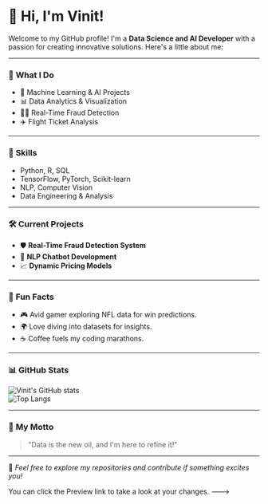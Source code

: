 # 👋 Hi, I'm Vinit! 

Welcome to my GitHub profile! I'm a **Data Science and AI Developer** with a passion for creating innovative solutions. Here's a little about me:

---

### 🚀 **What I Do**
- 🧠 Machine Learning & AI Projects
- 📊 Data Analytics & Visualization
- 🕵️‍♂️ Real-Time Fraud Detection
- ✈️ Flight Ticket Analysis

---

### 🌟 **Skills**
- Python, R, SQL
- TensorFlow, PyTorch, Scikit-learn
- NLP, Computer Vision
- Data Engineering & Analysis

---

### 🛠️ **Current Projects**
- 🛡️ **Real-Time Fraud Detection System**
- 🤖 **NLP Chatbot Development**
- 📈 **Dynamic Pricing Models**

---



### 🌱 **Fun Facts**
- 🎮 Avid gamer exploring NFL data for win predictions.
- 🌍 Love diving into datasets for insights.
- ☕ Coffee fuels my coding marathons.

---

### 📊 **GitHub Stats**
![Vinit's GitHub stats](https://github-readme-stats.vercel.app/api?username=your-username&show_icons=true&theme=radical)  
![Top Langs](https://github-readme-stats.vercel.app/api/top-langs/?username=your-username&layout=compact&theme=radical)

---

### 🎯 **My Motto**
> "Data is the new oil, and I'm here to refine it!"

---

🌟 _Feel free to explore my repositories and contribute if something excites you!_



You can click the Preview link to take a look at your changes.
--->
